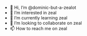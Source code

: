 - 👋 Hi, I’m @dominic-but-a-zealot
- 👀 I’m interested in zeal
- 🌱 I’m currently learning zeal
- 💞️ I’m looking to collaborate on zeal
- 📫 How to reach me on zeal
